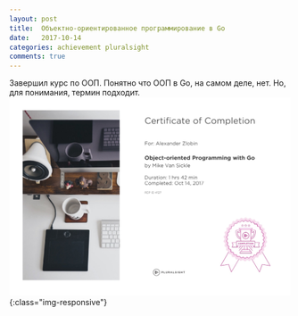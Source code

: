 ```yaml
---
layout: post
title:  Объектно-ориентированное программирование в Go
date:   2017-10-14
categories: achievement pluralsight
comments: true
---
```

Завершил курс по ООП. Понятно что ООП в Go, на самом деле, нет. Но, для понимания, термин подходит.
![Certificate of completion](/assets/img/PS4127-3.jpg){:class="img-responsive"}